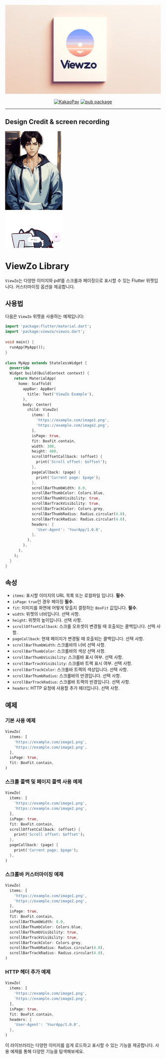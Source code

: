 <p align="center">
<img src="https://raw.githubusercontent.com/tkdtn2013/ViewZO/main/screenshots/banner.webp" alt="ViewZO" />
</p>

<div align="center">

[![KakaoPay](https://img.shields.io/badge/KakaoPay-Donate-FFCD00?style=plastic&logo=kakao)](https://qr.kakaopay.com/FeigyCEXy1f406175)
[![pub package](https://img.shields.io/pub/v/viewzo.svg)](https://pub.dev/packages/viewzo)

</div>
<hr>

## Design Credit & screen recording
<img src="https://raw.githubusercontent.com/tkdtn2013/ViewZO/main/screenshots/viewzo.gif"/>


# ViewZo Library

`ViewZo`는 다양한 이미지와 pdf를 스크롤과 페이징으로 표시할 수 있는 Flutter 위젯입니다. 커스터마이징 옵션을 제공합니다.

## 사용법

다음은 `ViewZo` 위젯을 사용하는 예제입니다:

```dart
import 'package:flutter/material.dart';
import 'package:viewzo/viewzo.dart';

void main() {
  runApp(MyApp());
}

class MyApp extends StatelessWidget {
  @override
  Widget build(BuildContext context) {
    return MaterialApp(
      home: Scaffold(
        appBar: AppBar(
          title: Text('ViewZo Example'),
        ),
        body: Center(
          child: ViewZo(
            items: [
              'https://example.com/image1.png',
              'https://example.com/image2.png',
            ],
            isPage: true,
            fit: BoxFit.contain,
            width: 300,
            height: 400,
            scrollOffsetCallback: (offset) {
              print('Scroll offset: $offset');
            },
            pageCallback: (page) {
              print('Current page: $page');
            },
            scrollBarThumbWidth: 8.0,
            scrollBarThumbColor: Colors.blue,
            scrollBarThumbVisibility: true,
            scrollBarTrackVisibility: true,
            scrollBarTrackColor: Colors.grey,
            scrollBarThumbRadius: Radius.circular(4.0),
            scrollBarTrackRadius: Radius.circular(4.0),
            headers: {
              'User-Agent': 'YourApp/1.0.0',
            },
          ),
        ),
      ),
    );
  }
}
```

## 속성

- `items`: 표시할 이미지의 URL 목록 또는 로컬파일 입니다. **필수**.
- `isPage`: `true`인 경우 페이징 **필수**.
- `fit`: 이미지를 화면에 어떻게 맞출지 결정하는 `BoxFit` 값입니다. **필수**.
- `width`: 위젯의 너비입니다. 선택 사항.
- `height`: 위젯의 높이입니다. 선택 사항.
- `scrollOffsetCallback`: 스크롤 오프셋이 변경될 때 호출되는 콜백입니다. 선택 사항.
- `pageCallback`: 현재 페이지가 변경될 때 호출되는 콜백입니다. 선택 사항.
- `scrollBarThumbWidth`: 스크롤바의 너비 선택 사항.
- `scrollBarThumbColor`: 스크롤바의 색상 선택 사항.
- `scrollBarThumbVisibility`: 스크롤바 표시 여부. 선택 사항.
- `scrollBarTrackVisibility`: 스크롤바 트랙 표시 여부. 선택 사항.
- `scrollBarTrackColor`: 스크롤바 트랙의 색상입니다. 선택 사항.
- `scrollBarThumbRadius`: 스크롤바의 반경입니다. 선택 사항.
- `scrollBarTrackRadius`: 스크롤바 트랙의 반경입니다. 선택 사항.
- `headers`: HTTP 요청에 사용할 추가 헤더입니다. 선택 사항.

## 예제

### 기본 사용 예제

```dart
ViewZo(
  items: [
    'https://example.com/image1.png',
    'https://example.com/image2.png',
  ],
  isPage: true,
  fit: BoxFit.contain,
)
```

### 스크롤 콜백 및 페이지 콜백 사용 예제

```dart
ViewZo(
  items: [
    'https://example.com/image1.png',
    'https://example.com/image2.png',
  ],
  isPage: true,
  fit: BoxFit.contain,
  scrollOffsetCallback: (offset) {
    print('Scroll offset: $offset');
  },
  pageCallback: (page) {
    print('Current page: $page');
  },
)
```

### 스크롤바 커스터마이징 예제

```dart
ViewZo(
  items: [
    'https://example.com/image1.png',
    'https://example.com/image2.png',
  ],
  isPage: true,
  fit: BoxFit.contain,
  scrollBarThumbWidth: 8.0,
  scrollBarThumbColor: Colors.blue,
  scrollBarThumbVisibility: true,
  scrollBarTrackVisibility: true,
  scrollBarTrackColor: Colors.grey,
  scrollBarThumbRadius: Radius.circular(4.0),
  scrollBarTrackRadius: Radius.circular(4.0),
)
```

### HTTP 헤더 추가 예제

```dart
ViewZo(
  items: [
    'https://example.com/image1.png',
    'https://example.com/image2.png',
  ],
  isPage: true,
  fit: BoxFit.contain,
  headers: {
    'User-Agent': 'YourApp/1.0.0',
  },
)
```

이 라이브러리는 다양한 이미지를 쉽게 로드하고 표시할 수 있는 기능을 제공합니다. 사용 예제를 통해 다양한 기능을 탐색해보세요.
